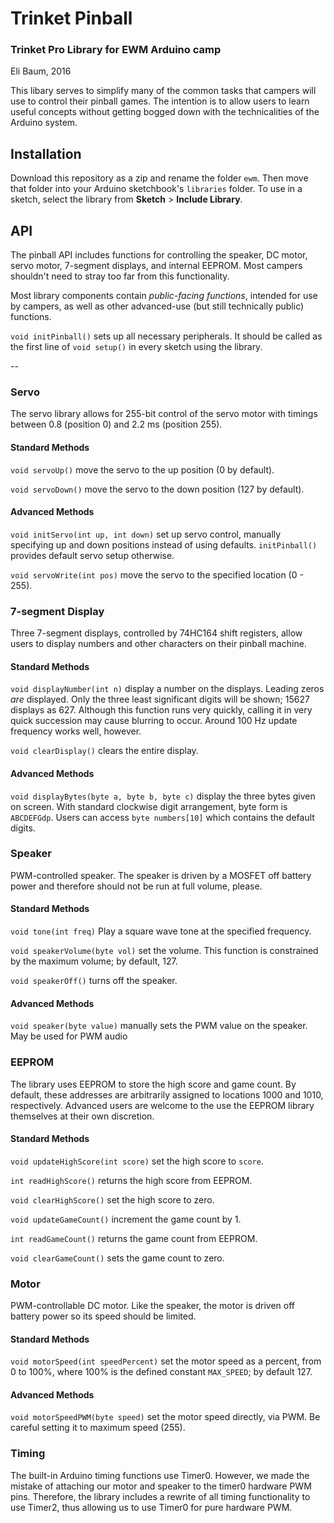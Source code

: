 # Trinket Pinball
### Trinket Pro Library for EWM Arduino camp
Eli Baum, 2016

This libary serves to simplify many of the common tasks that campers will use to control their pinball games. The intention is to allow users to learn useful concepts without getting bogged down with the technicalities of the Arduino system.

## Installation
Download this repository as a zip and rename the folder `ewm`. Then move that folder into your Arduino sketchbook's `libraries` folder. To use in a sketch, select the library from **Sketch** > **Include Library**.

## API
The pinball API includes functions for controlling the speaker, DC motor, servo motor, 7-segment displays, and internal EEPROM. Most campers shouldn't need to stray too far from this functionality.

Most library components contain *public-facing functions*, intended for use by campers, as well as other advanced-use (but still technically public) functions.

`void initPinball()` sets up all necessary peripherals. It should be called as the first line of `void setup()` in every sketch using the library.

--

### Servo
The servo library allows for 255-bit control of the servo motor with timings between 0.8 (position 0) and 2.2 ms (position 255).

#### Standard Methods
`void servoUp()` move the servo to the up position (0 by default).

`void servoDown()` move the servo to the down position (127 by default).

#### Advanced Methods

`void initServo(int up, int down)` set up servo control, manually specifying up and down positions instead of using defaults. `initPinball()` provides default servo setup otherwise.

`void servoWrite(int pos)` move the servo to the specified location (0 - 255).

### 7-segment Display
Three 7-segment displays, controlled by 74HC164 shift registers, allow users to display numbers and other characters on their pinball machine.

#### Standard Methods
`void displayNumber(int n)` display a number on the displays. Leading zeros *are* displayed. Only the three least significant digits will be shown; 15627 displays as 627. Although this function runs very quickly, calling it in very quick succession may cause blurring to occur. Around 100 Hz update frequency works well, however.

`void clearDisplay()` clears the entire display.

#### Advanced Methods
`void displayBytes(byte a, byte b, byte c)` display the three bytes given on screen. With standard clockwise digit arrangement, byte form is `ABCDEFGdp`. Users can access `byte numbers[10]` which contains the default digits.

### Speaker
PWM-controlled speaker. The speaker is driven by a MOSFET off battery power and therefore should not be run at full volume, please.

#### Standard Methods
`void tone(int freq)` Play a square wave tone at the specified frequency.

`void speakerVolume(byte vol)` set the volume. This function is constrained by the maximum volume; by default, 127.

`void speakerOff()` turns off the speaker.

#### Advanced Methods
`void speaker(byte value)` manually sets the PWM value on the speaker. May be used for PWM audio

### EEPROM
The library uses EEPROM to store the high score and game count. By default, these addresses are arbitrarily assigned to locations 1000 and 1010, respectively. Advanced users are welcome to the use the EEPROM library themselves at their own discretion.

#### Standard Methods
`void updateHighScore(int score)` set the high score to `score`.

`int readHighScore()` returns the high score from EEPROM.

`void clearHighScore()` set the high score to zero.

`void updateGameCount()` increment the game count by 1.

`int readGameCount()` returns the game count from EEPROM.

`void clearGameCount()` sets the game count to zero.

### Motor
PWM-controllable DC motor. Like the speaker, the motor is driven off battery power so its speed should be limited.

#### Standard Methods
`void motorSpeed(int speedPercent)` set the motor speed as a percent, from 0 to 100%, where 100% is the defined constant `MAX_SPEED`; by default 127.

#### Advanced Methods
`void motorSpeedPWM(byte speed)` set the motor speed directly, via PWM. Be careful setting it to maximum speed (255).

### Timing
The built-in Arduino timing functions use Timer0. However, we made the mistake of attaching our motor and speaker to the timer0 hardware PWM pins. Therefore, the library includes a rewrite of all timing functionality to use Timer2, thus allowing us to use Timer0 for pure hardware PWM.


